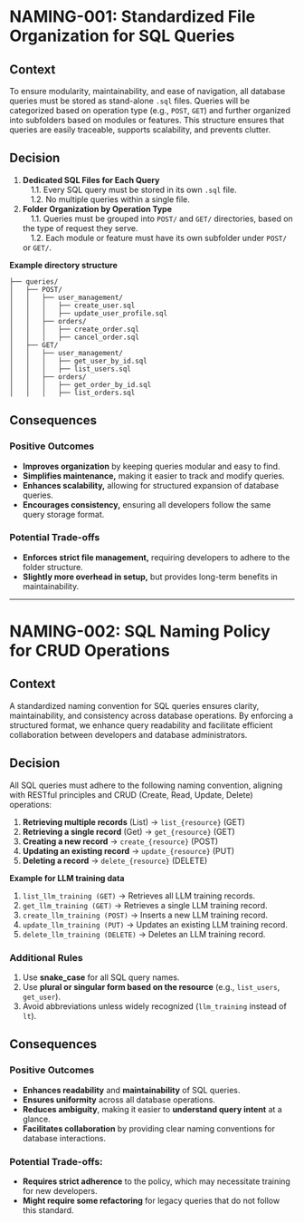 # NAMING-001: Standardized File Organization for SQL Queries  

## Context  
To ensure modularity, maintainability, and ease of navigation, all database queries must be stored as stand-alone `.sql` files. Queries will be categorized based on operation type (e.g., `POST`, `GET`) and further organized into subfolders based on modules or features. This structure ensures that queries are easily traceable, supports scalability, and prevents clutter.  

## Decision  

1. **Dedicated SQL Files for Each Query**
<br>&emsp;1.1. Every SQL query must be stored in its own `.sql` file.
<br>&emsp;1.2. No multiple queries within a single file.  
2. **Folder Organization by Operation Type**
<br>&emsp;1.1. Queries must be grouped into `POST/` and `GET/` directories, based on the type of request they serve.  
&emsp;1.2. Each module or feature must have its own subfolder under `POST/` or `GET/`.  

**Example directory structure**

   ```plaintext
   ├── queries/
   │   ├── POST/
   │   │   ├── user_management/
   │   │   │   ├── create_user.sql
   │   │   │   ├── update_user_profile.sql
   │   │   ├── orders/
   │   │   │   ├── create_order.sql
   │   │   │   ├── cancel_order.sql
   │   ├── GET/
   │   │   ├── user_management/
   │   │   │   ├── get_user_by_id.sql
   │   │   │   ├── list_users.sql
   │   │   ├── orders/
   │   │   │   ├── get_order_by_id.sql
   │   │   │   ├── list_orders.sql
   ```

## Consequences

### Positive Outcomes
- **Improves organization** by keeping queries modular and easy to find.
- **Simplifies maintenance,** making it easier to track and modify queries.
- **Enhances scalability,** allowing for structured expansion of database queries.
- **Encourages consistency,** ensuring all developers follow the same query storage format.

### Potential Trade-offs
- **Enforces strict file management,** requiring developers to adhere to the folder structure.
- **Slightly more overhead in setup,** but provides long-term benefits in maintainability.

---

# NAMING-002: SQL Naming Policy for CRUD Operations  

## Context  
A standardized naming convention for SQL queries ensures clarity, maintainability, and consistency across database operations. By enforcing a structured format, we enhance query readability and facilitate efficient collaboration between developers and database administrators.  

## Decision  
All SQL queries must adhere to the following naming convention, aligning with RESTful principles and CRUD (Create, Read, Update, Delete) operations:

1. **Retrieving multiple records** (List) → `list_{resource}` (GET)  
1. **Retrieving a single record** (Get) → `get_{resource}` (GET)  
1. **Creating a new record** → `create_{resource}` (POST)  
1. **Updating an existing record** → `update_{resource}` (PUT)  
1. **Deleting a record** → `delete_{resource}` (DELETE)  

**Example for LLM training data**
1. `list_llm_training (GET)` → Retrieves all LLM training records.  
1. `get_llm_training (GET)` → Retrieves a single LLM training record.  
1. `create_llm_training (POST)` → Inserts a new LLM training record.  
1. `update_llm_training (PUT)` → Updates an existing LLM training record.  
1. `delete_llm_training (DELETE)` → Deletes an LLM training record.  

### **Additional Rules**  
1. Use **snake_case** for all SQL query names.  
1. Use **plural or singular form based on the resource** (e.g., `list_users`, `get_user`).  
1. Avoid abbreviations unless widely recognized (`llm_training` instead of `lt`).  

## Consequences

### Positive Outcomes
- **Enhances readability** and **maintainability** of SQL queries.  
- **Ensures uniformity** across all database operations.  
- **Reduces ambiguity**, making it easier to **understand query intent** at a glance.  
- **Facilitates collaboration** by providing clear naming conventions for database interactions.  

### Potential Trade-offs:
- **Requires strict adherence** to the policy, which may necessitate training for new developers.  
- **Might require some refactoring** for legacy queries that do not follow this standard.  
